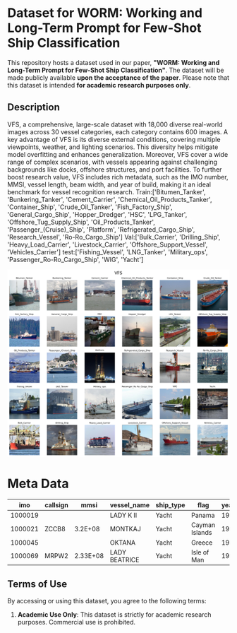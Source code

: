 # Dataset for WORM: Working and Long-Term Prompt for Few-Shot Ship Classification

This repository hosts a dataset used in our paper, **"WORM: Working and Long-Term Prompt for Few-Shot Ship Classification"**. The dataset will be made publicly available **upon the acceptance of the paper**. Please note that this dataset is intended **for academic research purposes only**.

## Description

VFS, a comprehensive, large-scale dataset with 18,000 diverse real-world images across 30 vessel categories, each category contains 600 images.
A key advantage of VFS is its diverse external conditions, covering multiple viewpoints, weather, and lighting scenarios. This diversity helps mitigate model overfitting and enhances generalization.
Moreover, VFS cover a wide range of complex scenarios, with vessels appearing against challenging backgrounds like docks, offshore structures, and port facilities.
To further boost research value, VFS includes rich metadata, such as the IMO number, MMSI, vessel length, beam width, and year of build, making it an ideal benchmark for vessel recognition research.
Train:['Bitumen_Tanker', 'Bunkering_Tanker', 'Cement_Carrier', 'Chemical_Oil_Products_Tanker', 'Container_Ship', 'Crude_Oil_Tanker', 'Fish_Factory_Ship', 'General_Cargo_Ship', 'Hopper_Dredger', 'HSC', 'LPG_Tanker', 'Offshore_Tug_Supply_Ship', 'Oil_Products_Tanker', 'Passenger_(Cruise)_Ship', 'Platform', 'Refrigerated_Cargo_Ship', 'Research_Vessel', 'Ro-Ro_Cargo_Ship']
Val:['Bulk_Carrier', 'Drilling_Ship', 'Heavy_Load_Carrier', 'Livestock_Carrier', 'Offshore_Support_Vessel', 'Vehicles_Carrier']
test:['Fishing_Vessel', 'LNG_Tanker', 'Military_ops', 'Passenger_Ro-Ro_Cargo_Ship', 'WIG', 'Yacht']

![](VFS.png)
# Meta Data
| imo     | callsign | mmsi     | vessel_name   | ship_type | flag           | year_of_build | length | beam |
| ------- | -------- | -------- | ------------- | --------- | -------------- | ------------- | ------ | ---- |
| 1000019 |          |          | LADY K II     | Yacht     | Panama         | 1961          | 57.6   | 8.8  |
| 1000021 | ZCCB8    | 3.2E+08  | MONTKAJ       | Yacht     | Cayman Islands | 1995          | 78     | 13   |
| 1000045 |          |          | OKTANA        | Yacht     | Greece         | 1995          | 38.5   | 7.48 |
| 1000069 | MRPW2    | 2.33E+08 | LADY BEATRICE | Yacht     | Isle of Man    | 1993          | 60     | 10   |

## Terms of Use

By accessing or using this dataset, you agree to the following terms:

1. **Academic Use Only**: This dataset is strictly for academic research purposes. Commercial use is prohibited.


